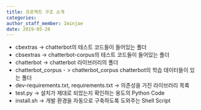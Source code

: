 ```yaml
---
title: 프로젝트 구조 소개
categories: 
author_staff_member: 1minjae
date: 2019-05-28
---
```

* cbextras ->  chatterbot의 테스트 코드들이 들어있는 폴더
* cbsextras -> chatterbot-corpus의 테스트 코드들이 들어있는 폴더
* chatterbot -> chatterbot 라이브러리의 폴더
* chatterbot_corpus - > chatterbot_corpus chatterbot의 학습 데이터들이 있는 폴더 
* dev-requirements.txt, requirements.txt -> 의존성을 가진 라이브러리 목록
* test.py -> 설치가 제대로 되었는지 확인하는 용도의 Python Code
* install.sh -> 개발 환경을 자동으로 구축하도록 도와주는 Shell Script

